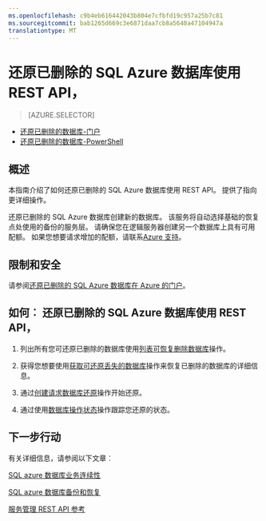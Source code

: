 ```yaml
---
ms.openlocfilehash: c9b4eb616442043b804e7cfbfd19c957a25b7c81
ms.sourcegitcommit: bab1265d669c3e6871daa7cb8a5640a47104947a
translationtype: MT
---
```

<properties 
   pageTitle="还原已删除的 SQL Azure 数据库使用 REST API，" 
   description="Microsoft Azure SQL 数据库，还原已删除的数据库、 恢复已删除的数据库，REST API，" 
   services="sql-database" 
   documentationCenter="" 
   authors="elfisher" 
   manager="jeffreyg" 
   editor="v-romcal"/>

<tags
   ms.service="sql-database"
   ms.devlang="NA"
   ms.topic="article"
   ms.tgt_pltfrm="NA"
   ms.workload="storage-backup-recovery" 
   ms.date="07/24/2015"
   ms.author="elfish; v-romcal"/>

# 还原已删除的 SQL Azure 数据库使用 REST API，

> [AZURE.SELECTOR]
- [还原已删除的数据库-门户](sql-database-restore-deleted-database-tutorial-management-portal.md)
- [还原已删除的数据库-PowerShell](sql-database-restore-deleted-database-tutorial-powershell.md) 

## 概述

本指南介绍了如何还原已删除的 SQL Azure 数据库使用 REST API。 提供了指向更详细操作。

还原已删除的 SQL Azure 数据库创建新的数据库。 该服务将自动选择基础的恢复点处使用的备份的服务层。 请确保您在逻辑服务器创建另一个数据库上具有可用配额。 如果您想要请求增加的配额，请联系[Azure 支持](http://azure.microsoft.com/support/options/)。

## 限制和安全

请参阅[还原已删除的 SQL Azure 数据库在 Azure 的门户](sql-database-restore-deleted-database-tutorial-management-portal.md)。

## 如何︰ 还原已删除的 SQL Azure 数据库使用 REST API，

1.  列出所有您可还原已删除的数据库使用[列表可恢复删除数据库](http://msdn.microsoft.com/library/azure/dn509562.aspx)操作。
    
2.  获得您想要使用[获取可还原丢失的数据库](http://msdn.microsoft.com/library/azure/dn509574.aspx)操作来恢复已删除的数据库的详细信息。

3.  通过[创建请求数据库还原](http://msdn.microsoft.com/library/azure/dn509571.aspx)操作开始还原。
    
4.  通过使用[数据库操作状态](http://msdn.microsoft.com/library/azure/dn720371.aspx)操作跟踪您还原的状态。

## 下一步行动

有关详细信息，请参阅以下文章︰

[SQL azure 数据库业务连续性](http://msdn.microsoft.com/library/azure/hh852669.aspx)

[SQL azure 数据库备份和恢复](http://msdn.microsoft.com/library/azure/jj650016.aspx)

[服务管理 REST API 参考](http://msdn.microsoft.com/library/azure/ee460799.aspx) 